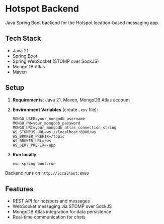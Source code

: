 # Hotspot Backend

Java Spring Boot backend for the Hotspot location-based messaging app.

## Tech Stack

- Java 21
- Spring Boot
- Spring WebSocket (STOMP over SockJS)
- MongoDB Atlas
- Maven

## Setup

1. **Requirements**: Java 21, Maven, MongoDB Atlas account

2. **Environment Variables** (create `.env` file):
   ```env
   MONGO_USER=your_mongodb_username
   MONGO_PW=your_mongodb_password
   MONGO_URI=your_mongodb_atlas_connection_string
   WS_STOMPJS_URL=ws://localhost:8080/ws
   WS_BROKER_PREFIX=/topic
   WS_BROKER_URL=/ws
   WS_SERV_PREFIX=/app
   ```

3. **Run locally**:
   ```bash
   mvn spring-boot:run
   ```

Backend runs on `http://localhost:8080`

## Features

- REST API for hotspots and messages
- WebSocket messaging via STOMP over SockJS
- MongoDB Atlas integration for data persistence
- Real-time communication for chats
